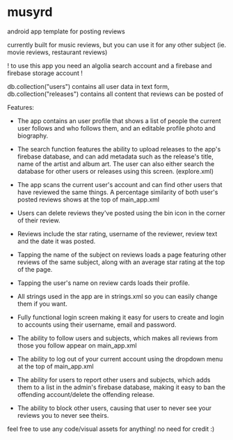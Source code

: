 # musyrd
android app template for posting reviews

currently built for music reviews, but you can use it for any other subject (ie. movie reviews, restaurant reviews)

! to use this app you need an algolia search account and a firebase and firebase storage account !

db.collection("users") contains all user data in text form,
db.collection("releases") contains all content that reviews can be posted of


Features:

- The app contains an user profile that shows a list of people the current user follows and who follows them, and an editable profile photo and biography.

- The search function features the ability to upload releases to the app's firebase database, and can add metadata such as the release's title, name of the artist and album art. The user can also either search the database for other users or releases using this screen. (explore.xml)

- The app scans the current user's account and can find other users that have reviewed the same things. A percentage similarity of both user's posted reviews shows at the top of main_app.xml

- Users can delete reviews they've posted using the bin icon in the corner of their review.

- Reviews include the star rating, username of the reviewer, review text and the date it was posted.

- Tapping the name of the subject on reviews loads a page featuring other reviews of the same subject, along with an average star rating at the top of the page.

- Tapping the user's name on review cards loads their profile.

- All strings used in the app are in strings.xml so you can easily change them if you want.

- Fully functional login screen making it easy for users to create and login to accounts using their username, email and password.

- The ability to follow users and subjects, which makes all reviews from those you follow appear on main_app.xml

- The ability to log out of your current account using the dropdown menu at the top of main_app.xml

- The ability for users to report other users and subjects, which adds them to a list in the admin's firebase database, making it easy to ban the offending account/delete the offending release.

- The ability to block other users, causing that user to never see your reviews you to never see theirs.



feel free to use any code/visual assets for anything! no need for credit :)

